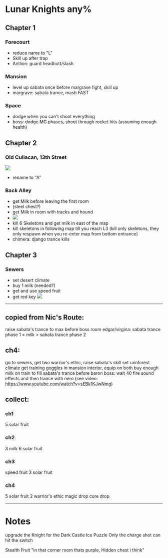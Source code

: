 # Lunar Knights any%

## Chapter 1

### Forecourt
- reduce name to "L" 
- Skill up after trap
- Antlion: guard headbutt/slash

### Mansion
- level up sabata once before margrave fight, skill up
- margrave: sabata trance, mash FAST

### Space
- dodge when you can't shoot everything
- boss: dodge MG phases, shoot through rocket hits (assuming enough health)

## Chapter 2

### Old Culiacan, 13th Street
![](https://i.imgur.com/DHyicgX.png)
- rename to "A"

### Back Alley
- get Milk before leaving the first room
- (steel chest?)
- get Milk in room with tracks and hound
- ![](https://i.imgur.com/GOuDHxb.png)
- kill 6 Skeletons and get milk in east of the map
- kill skeletons in following map till you reach L3 (kill only skeletons, they only respawn when you re-enter map from bottom entrance)
- chimera: django trance kills

## Chapter 3

### Sewers
- set desert climate
- buy 1 milk (needed?)
- get and use speed fruit
- get red key
![](https://i.imgur.com/veiub5I.png)

---
## copied from Nic's Route:
raise sabata's trance to max before boss room
edgar/virgina: sabata trance phase 1 > milk > sabata trance phase 2
 
## ch4:
go to sewers, get two warrior's ethic, raise sabata's skill
set rainforest climate
get training goggles in mansion interior, equip on both
buy enough milk on train to fill sabata's trance before baron
boss: wait 40 fire sound effects and then trance with nero (see video: https://www.youtube.com/watch?v=sEBk1KJwNmg)
 
## collect:
### ch1
5 solar fruit
 
### ch2
3 milk
6 solar fruit
 
### ch3
speed fruit
3 solar fruit
 
### ch4
5 solar fruit
2 warrior's ethic
magic drop
cure drop

--- 
# Notes
upgrade the Knight for the Dark Castle Ice Puzzle
Only the charge shot can hit the switch

Stealth Fruit "in that corner room thats purple, Hidden chest i think"
